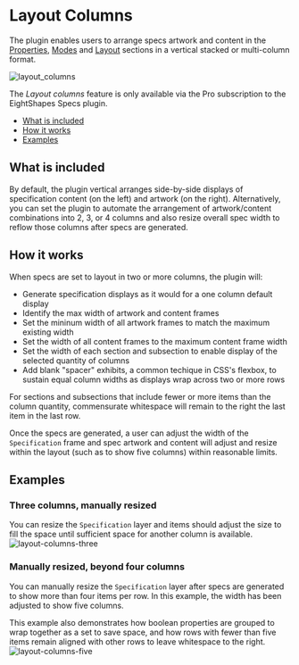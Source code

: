 # Layout Columns

The plugin enables users to arrange specs artwork and content in the [Properties](../properties.md), [Modes](modes.md) and [Layout](../layoutandspacing.md) sections in a vertical stacked or multi-column format.

![layout_columns](https://github.com/EightShapes/specs-plugin/assets/1165904/e42789ee-2b94-4c2c-9531-972c32cc2949)

The *Layout columns* feature is only available via the Pro subscription to the EightShapes Specs plugin.

* [What is included](#whatisincluded)
* [How it works](#howitworks)
* [Examples](#examples)

## What is included <a id="whatisincluded"></a>

By default, the plugin vertical arranges side-by-side displays of specification content (on the left) and artwork (on the right). Alternatively, you can set the plugin to automate the arrangement of artwork/content combinations into 2, 3, or 4 columns and also resize overall spec width to reflow those columns after specs are generated.

## How it works <a id="howitworks"></a>

When specs are set to layout in two or more columns, the plugin will:

* Generate specification displays as it would for a one column default display
* Identify the max width of artwork and content frames
* Set the mininum width of all artwork frames to match the maximum existing width
* Set the width of all content frames to the maximum content frame width
* Set the width of each section and subsection to enable display of the selected quantity of columns
* Add blank "spacer" exhibits, a common techique in CSS's flexbox, to sustain equal column widths as displays wrap across two or more rows

For sections and subsections that include fewer or more items than the column quantity, commensurate whitespace will remain to the right the last item in the last row.

Once the specs are generated, a user can adjust the width of the `Specification` frame and spec artwork and content will adjust and resize within the layout (such as to show five columns) within reasonable limits.

## Examples <a id="examples"></a>

### Three columns, manually resized

You can resize the `Specification` layer and items should adjust the size to fill the space until sufficient space for another column is available.
![layout-columns-three](https://github.com/EightShapes/specs-plugin/assets/1165904/55e86bcd-8cbf-429f-8b3b-71e4639c13f8)

### Manually resized, beyond four columns

You can manually resize the `Specification` layer after specs are generated to show more than four items per row. In this example, the width has been adjusted to show five columns.

This example also demonstrates how boolean properties are grouped to wrap together as a set to save space, and how rows with fewer than five items remain aligned with other rows to leave whitespace to the right.
![layout-columns-five](https://github.com/EightShapes/specs-plugin/assets/1165904/c69fad3d-7aec-4b6c-a383-8d88dc123e33)
